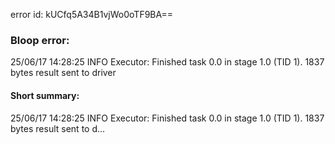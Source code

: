 error id: kUCfq5A34B1vjWo0oTF9BA==
### Bloop error:

25/06/17 14:28:25 INFO Executor: Finished task 0.0 in stage 1.0 (TID 1). 1837 bytes result sent to driver
#### Short summary: 

25/06/17 14:28:25 INFO Executor: Finished task 0.0 in stage 1.0 (TID 1). 1837 bytes result sent to d...